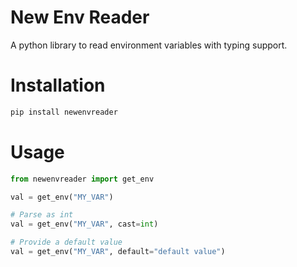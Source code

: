 # New Env Reader
A python library to read environment variables with typing support.

# Installation
```bash
pip install newenvreader
```

# Usage
```python
from newenvreader import get_env

val = get_env("MY_VAR")

# Parse as int
val = get_env("MY_VAR", cast=int)

# Provide a default value
val = get_env("MY_VAR", default="default value")
```

